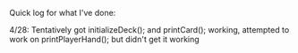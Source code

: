 Quick log for what I've done:

4/28: Tentatively got initializeDeck(); and printCard(); working, attempted to work on printPlayerHand(); but didn't get it working
